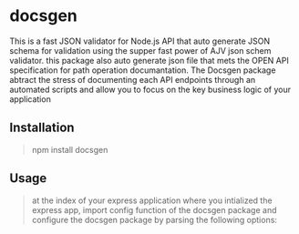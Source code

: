 # docsgen
This is a fast JSON validator for Node.js API that auto generate JSON schema for validation using the supper fast power of AJV json schem validator.
this package also auto generate json file that mets the OPEN API specification for path operation documantation. 
The Docsgen package abtract the stress of documenting each API endpoints through an automated scripts and allow you to focus on the key business logic of your application

## Installation
> npm install docsgen

## Usage
> at the index of your express application where you intialized the express app, import config function of the docsgen package and configure the docsgen package by parsing the following options:


